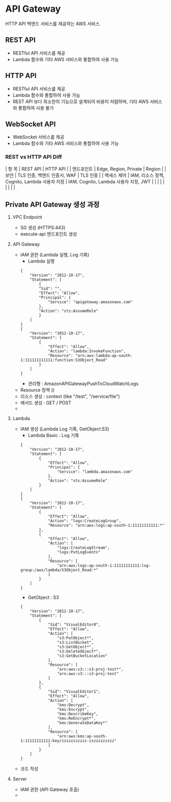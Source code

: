 # API Gateway
HTTP API 백엔드 서비스를 제공하는 AWS 서비스. 


## REST API
* RESTful API 서비스를 제공
* Lambda 함수와 기타 AWS 서비스와 통합하여 사용 가능


## HTTP API
* RESTful API 서비스를 제공
* Lambda 함수와 통합하여 사용 가능
* REST API 보다 최소한의 기능으로 설계되어 비용이 저렴하며, 기타 AWS 서비스와 통합하여 사용 불가


## WebSocket API
* WebSocket 서비스를 제공
* Lambda 함수와 기타 AWS 서비스와 통합하여 사용 가능


### REST vs HTTP API Diff

| 항 목 | REST API | HTTP API |
| 엔드포인트 | Edge, Region, Private | Region |
| 보안 | TLS 인증, 백엔드 인증서, WAF | TLS 인증 |
| 액세스 제어 | IAM, 리소스 정책, Cognito, Lambda 사용자 지정 | IAM, Cognito, Lambda 사용자 지정, JWT |
|  |  |  |
|  |  |  |





## Private API Gateway 생성 과정
1. VPC Endpoint
    - SG 생성 (HTTPS:443)
    - execute-api 엔드포인트 생성


2. API Gateway
    - IAM 권한 (Lambda 실행, Log 기록)
        * Lambda 실행
        ```
        {
            "Version": "2012-10-17",
            "Statement": [
                {
                "Sid": "",
                "Effect": "Allow",
                "Principal": {
                    "Service": "apigateway.amazonaws.com"
                },
                "Action": "sts:AssumeRole"
                }
            ]
        }
        {
            "Version": "2012-10-17",
            "Statement": [
                {
                    "Effect": "Allow",
                    "Action": "lambda:InvokeFunction",
                    "Resource": "arn:aws:lambda:ap-south-1:111111111111:function:S3Object_Read"
                }
            ]
        }      
        ```
        * 관리형 : AmazonAPIGatewayPushToCloudWatchLogs
    - Resource 정책 ()
    - 리소스 생성 : context (like "/test", "/service/file")
    - 메서드 생성 : GET / POST
    - 



3. Lambda
    - IAM 생성 (Lambda Log 기록, GetObject:S3)
        * Lambda Basic : Log 기록
        ```
        {
            "Version": "2012-10-17",
            "Statement": [
                {
                    "Effect": "Allow",
                    "Principal": {
                        "Service": "lambda.amazonaws.com"
                    },
                    "Action": "sts:AssumeRole"
                }
            ]
        }
        {
            "Version": "2012-10-17",
            "Statement": [
                {
                    "Effect": "Allow",
                    "Action": "logs:CreateLogGroup",
                    "Resource": "arn:aws:logs:ap-south-1:11111111111:*"
                },
                {
                    "Effect": "Allow",
                    "Action": [
                        "logs:CreateLogStream",
                        "logs:PutLogEvents"
                    ],
                    "Resource": [
                        "arn:aws:logs:ap-south-1:11111111111:log-group:/aws/lambda/S3Object_Read:*"
                    ]
                }
            ]
        }        
        ```
        * GetObject : S3
        ```
        {
            "Version": "2012-10-17",
            "Statement": [
                {
                    "Sid": "VisualEditor0",
                    "Effect": "Allow",
                    "Action": [
                        "s3:PutObject*",
                        "s3:ListBucket",
                        "s3:GetObject*",
                        "s3:DeleteObject*",
                        "s3:GetBucketLocation"
                    ],
                    "Resource": [
                        "arn:aws:s3:::s3-proj-test*",
                        "arn:aws:s3:::s3-proj-test"
                    ]
                },
                {
                    "Sid": "VisualEditor1",
                    "Effect": "Allow",
                    "Action": [
                        "kms:Decrypt",
                        "kms:Encrypt",
                        "kms:DescribeKey",
                        "kms:ReEncrypt*",
                        "kms:GenerateDataKey*"
                    ],
                    "Resource": [
                        "arn:aws:kms:ap-south-1:11111111111:key/zzzzzzzzzzz-zzzzzzzzzzz"
                    ]
                }
            ]
        }
        ```
    - 코드 작성

4. Server
    - IAM 권한 (API Gateway 호출)
    - 
